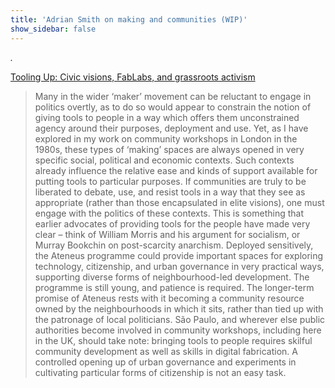 ```yaml
---
title: 'Adrian Smith on making and communities (WIP)'
show_sidebar: false
---
```


*.*

[Tooling Up: Civic visions, FabLabs, and grassroots activism](https://www.theguardian.com/science/political-science/2015/apr/04/tooling-up-civic-visions-fablabs-and-grassroots-activism)

> Many in the wider ‘maker’ movement can be reluctant to engage in politics overtly, as to do so would appear to constrain the notion of giving tools to people in a way which offers them unconstrained agency around their purposes, deployment and use. Yet, as I have explored in my work on community workshops in London in the 1980s, these types of ‘making’ spaces are always opened in very specific social, political and economic contexts. Such contexts already influence the relative ease and kinds of support available for putting tools to particular purposes. If communities are truly to be liberated to debate, use, and resist tools in a way that they see as appropriate (rather than those encapsulated in elite visions), one must engage with the politics of these contexts. This is something that earlier advocates of providing tools for the people have made very clear – think of William Morris and his argument for socialism, or Murray Bookchin on post-scarcity anarchism.
> Deployed sensitively, the Ateneus programme could provide important spaces for exploring technology, citizenship, and urban governance in very practical ways, supporting diverse forms of neighbourhood-led development. The programme is still young, and patience is required. The longer-term promise of Ateneus rests with it becoming a community resource owned by the neighbourhoods in which it sits, rather than tied up with the patronage of local politicians. São Paulo, and wherever else public authorities become involved in community workshops, including here in the UK, should take note: bringing tools to people requires skilful community development as well as skills in digital fabrication. A controlled opening up of urban governance and experiments in cultivating particular forms of citizenship is not an easy task. 